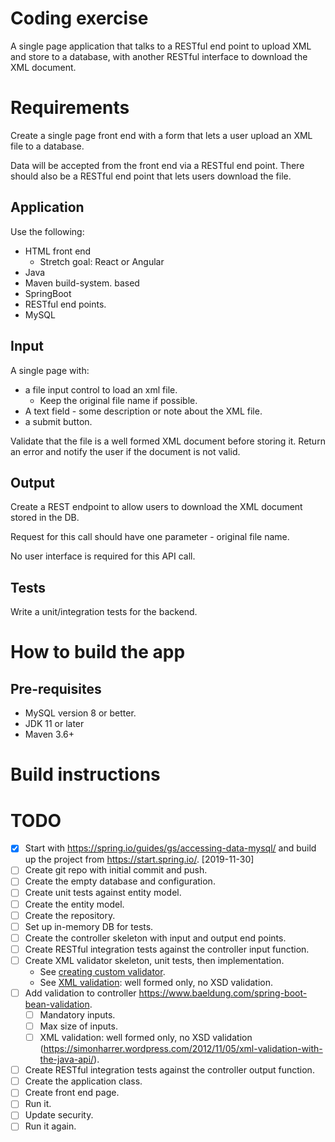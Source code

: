 # Coding exercise

A single page application that talks to a RESTful end point to upload XML and store to a database, with another RESTful interface to download the XML document.

# Requirements

Create a single page front end with a form that lets a user upload an XML file to a database.

Data will be accepted from the front end via a RESTful end point. There should also be a RESTful end point that lets users download the file.

## Application

Use the following:

- HTML front end
  - Stretch goal: React or Angular
- Java 
- Maven build-system. based 
- SpringBoot 
- RESTful end points.
- MySQL

## Input

A single page with:

- a file input control to load an xml file.
  - Keep the original file name if possible.
- A text field - some description or note about the XML file.
- a submit button.

Validate that the file is a well formed XML document before storing it. Return an error and notify the user if the document is not valid.

## Output

Create a REST endpoint to allow users to download the XML document stored in the DB.

Request for this call should have one parameter - original file name. 

No user interface is required for this API call. 

## Tests

Write a unit/integration tests for the backend.

# How to build the app

## Pre-requisites

- MySQL version 8 or better. 
- JDK 11 or later
- Maven 3.6+

# Build instructions



# TODO

- [X] Start with https://spring.io/guides/gs/accessing-data-mysql/ and build up the project from https://start.spring.io/. [2019-11-30]
- [ ] Create git repo with initial commit and push.
- [ ] Create the empty database and configuration.
- [ ] Create unit tests against entity model.
- [ ] Create the entity model.
- [ ] Create the repository.
- [ ] Set up in-memory DB for tests.
- [ ] Create the controller skeleton with input and output end points.
- [ ] Create RESTful integration tests against the controller input function.
- [ ] Create XML validator skeleton, unit tests, then implementation.
  - See [creating custom validator](https://www.baeldung.com/spring-mvc-custom-validator).
  - See [XML validation](https://simonharrer.wordpress.com/2012/11/05/xml-validation-with-the-java-api/): well formed only, no XSD validation.
- [ ] Add validation to controller https://www.baeldung.com/spring-boot-bean-validation.
  - [ ] Mandatory inputs.
  - [ ] Max size of inputs.
  - [ ] XML validation: well formed only, no XSD validation (https://simonharrer.wordpress.com/2012/11/05/xml-validation-with-the-java-api/).
- [ ] Create RESTful integration tests against the controller output function.
- [ ] Create the application class.
- [ ] Create front end page.
- [ ] Run it.
- [ ] Update security.
- [ ] Run it again.
